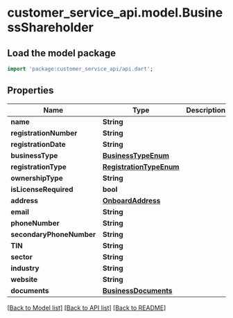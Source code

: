 # customer_service_api.model.BusinessShareholder

## Load the model package
```dart
import 'package:customer_service_api/api.dart';
```

## Properties
Name | Type | Description | Notes
------------ | ------------- | ------------- | -------------
**name** | **String** |  | 
**registrationNumber** | **String** |  | 
**registrationDate** | **String** |  | 
**businessType** | [**BusinessTypeEnum**](BusinessTypeEnum.md) |  | 
**registrationType** | [**RegistrationTypeEnum**](RegistrationTypeEnum.md) |  | [optional] 
**ownershipType** | **String** |  | 
**isLicenseRequired** | **bool** |  | 
**address** | [**OnboardAddress**](OnboardAddress.md) |  | 
**email** | **String** |  | [optional] 
**phoneNumber** | **String** |  | 
**secondaryPhoneNumber** | **String** |  | [optional] 
**TIN** | **String** |  | 
**sector** | **String** |  | 
**industry** | **String** |  | 
**website** | **String** |  | [optional] 
**documents** | [**BusinessDocuments**](BusinessDocuments.md) |  | [optional] 

[[Back to Model list]](../README.md#documentation-for-models) [[Back to API list]](../README.md#documentation-for-api-endpoints) [[Back to README]](../README.md)


